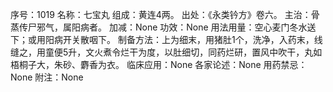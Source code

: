 序号：1019
名称：七宝丸
组成：黄连4两。
出处：《永类钤方》卷六。
主治：骨蒸传尸邪气，属阳病者。
加减：None
功效：None
用法用量：空心麦门冬水送下；或用阳病开关散咽下。
制备方法：上为细末，用猪肚1个，洗净，入药末，线缝之，用童便5升，文火煮令烂干为度，以肚细切，同药烂研，置风中吹干，丸如梧桐子大，朱砂、麝香为衣。
临床应用：None
各家论述：None
用药禁忌：None
附注：None

